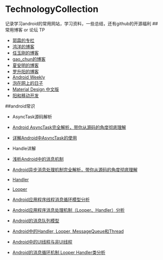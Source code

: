 # TechnologyCollection
记录学习android的常用网站，学习资料，一些总结，还有github的开源福利
##常用博客 or 论坛 TP
- [郭霖的专栏](http://blog.csdn.net/guolin_blog/)
- [鸿洋的博客](http://blog.csdn.net/lmj623565791/)
- [任玉刚的博客](http://blog.csdn.net/singwhatiwanna)
- [gao_chun的博客](http://blog.csdn.net/gao_chun/article/)
- [夏安明的博客](http://blog.csdn.net/xiaanming)
- [罗升阳的博客](http://blog.csdn.net/luoshengyang/)
- [Android Weekly](http://androidweekly.net/)
- [泡在网上的日子](http://www.jcodecraeer.com/)
- [Material Design 中文版](http://wiki.jikexueyuan.com/project/material-design/patterns/promoted-actions.html)
- [阳和移动开发](http://www.mobile-open.com/)

##android常识
- AsyncTask源码解析
 - [Android AsyncTask完全解析，带你从源码的角度彻底理解](http://blog.csdn.net/guolin_blog/article/details/11711405)
 - [详解Android中AsyncTask的使用](http://blog.csdn.net/liuhe688/article/details/6532519)
- Handle详解
 - [浅析Android中的消息机制](http://blog.csdn.net/liuhe688/article/details/6407225)
 - [Android异步消息处理机制完全解析，带你从源码的角度彻底理解](http://blog.csdn.net/guolin_blog/article/details/9991569)
 - [Handler](http://developer.android.com/reference/android/os/Handler.html)
 - [Looper](http://developer.android.com/reference/android/os/Looper.html)

 - [Android应用程序线程消息循环模型分析](http://blog.csdn.net/luoshengyang/article/details/6905587)
 - [Android应用程序消息处理机制（Looper、Handler）分析](http://blog.csdn.net/luoshengyang/article/details/6817933)
 - [Android的消息队列模型](http://www.cnblogs.com/ghj1976/archive/2011/05/06/2038469.html)
 - [Android中的Handler, Looper, MessageQueue和Thread](http://www.cnblogs.com/xirihanlin/archive/2011/04/11/2012746.html
)
 - [Android中的UI线程与非UI线程](http://www.cnblogs.com/mengdd/p/3418780.html)
 - [Android的消息循环机制 Looper Handler类分析](http://www.cnblogs.com/mengdd/p/3601294.html)
